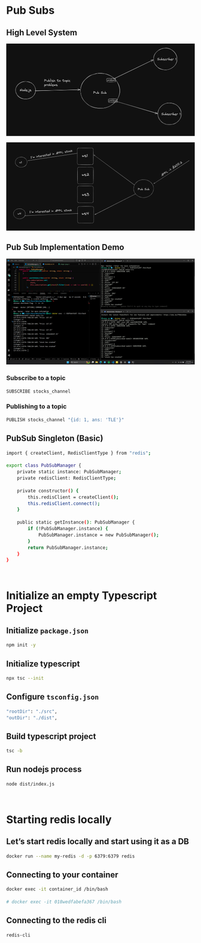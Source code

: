 # **Pub Subs**
## High Level System
![alt text](images/image.png)

![alt text](images/image-1.png)

## Pub Sub Implementation Demo
![alt text](images/image-2.png)

### Subscribe to a topic
```bash
SUBSCRIBE stocks_channel
```
### Publishing to a topic
```bash
PUBLISH stocks_channel "{id: 1, ans: 'TLE'}"
```

## PubSub Singleton (Basic)
```bash
import { createClient, RedisClientType } from "redis";

export class PubSubManager {
	private static instance: PubSubManager;
	private redisClient: RedisClientType;
	
	private constructor() {
		this.redisClient = createClient();
		this.redisClient.connect();
	}

	public static getInstance(): PubSubManager {
		if (!PubSubManager.instance) {
			PubSubManager.instance = new PubSubManager();
		}
		return PubSubManager.instance;
	}
}
```
<br>

# **Initialize an empty Typescript Project**
## Initialize ```package.json```
```bash
npm init -y
```

## Initialize typescript
```bash
npx tsc --init
```

## Configure ```tsconfig.json```

```bash
"rootDir": "./src",
"outDir": "./dist",
```
## Build typescript project
```bash
tsc -b
```
## Run nodejs process
```bash
node dist/index.js
```

<br>

# **Starting redis locally**

## Let’s start redis locally and start using it as a DB

```bash
docker run --name my-redis -d -p 6379:6379 redis
```

## Connecting to your container

```bash
docker exec -it container_id /bin/bash

# docker exec -it 018wedfabefa367 /bin/bash
```

## Connecting to the redis cli

```bash
redis-cli
```

<br>






